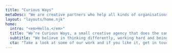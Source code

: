 ```yaml
---
title: "Curious Ways"
metaDesc: "We are creative partners who help all kinds of organisations to think straight, look good and be successful"
layout: "layouts/home.njk"
home:
  intro: "<em>Hello.</em>"
  title: "We’re Curious Ways, a small creative agency that does the same things as big creative agencies but usually quicker and invariably cheaper."
  subtitle: "We believe in thinking differently, working hard and being nice to people."
  cta: "Take a look at some of our work and if you like it, get in touch and tell us what you’re looking for."
---
```

